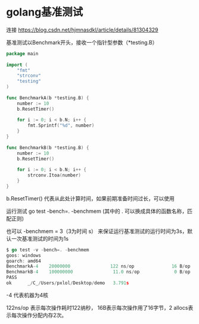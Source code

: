 # golang基准测试

连接 https://blog.csdn.net/hjmnasdkl/article/details/81304329 

 基准测试以Benchmark开头，接收一个指针型参数（*testing.B） 

```go
package main
 
import (
	"fmt"
	"strconv"
	"testing"
)
 
func BenchmarkA(b *testing.B) {
	number := 10
	b.ResetTimer()
 
	for i := 0; i < b.N; i++ {
		fmt.Sprintf("%d", number)
	}
}
 
func BenchmarkB(b *testing.B) {
	number := 10
	b.ResetTimer()
 
	for i := 0; i < b.N; i++ {
		strconv.Itoa(number)
	}
}				
```

 b.ResetTimer() 代表从此处计算时间，如果前期准备时间过长，可以使用

运行测试   go test -bench=. -benchmem     (其中的 . 可以换成具体的函数名称，匹配正则) 

也可以 -benchmem = 3（3为时间 s） 来保证运行基准测试的运行时间为3s，默认一次基准测试的时间为1s

```go
$ go test -v -bench=. -benchmem
goos: windows
goarch: amd64
BenchmarkA-4    20000000               122 ns/op              16 B/op          2 allocs/op
BenchmarkB-4    100000000               11.0 ns/op             0 B/op          0 allocs/op
PASS
ok      _/C_/Users/pxlol/Desktop/demo   3.791s
```

-4  代表机器为4核

 122ns/op 表示每次操作耗时122纳秒， 16B表示每次操作用了16字节，2 allocs表示每次操作分配内存2次。 

